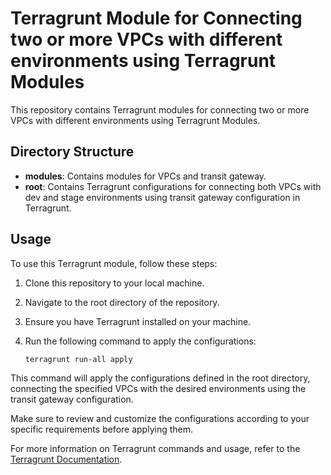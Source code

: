 # Terragrunt Module for Connecting two or more VPCs with different environments using Terragrunt Modules 

This repository contains Terragrunt modules for connecting two or more VPCs with different environments using Terragrunt Modules.

## Directory Structure

- **modules**: Contains modules for VPCs and transit gateway.
- **root**: Contains Terragrunt configurations for connecting both VPCs with dev and stage environments using transit gateway configuration in Terragrunt.

## Usage

To use this Terragrunt module, follow these steps:

1. Clone this repository to your local machine.
2. Navigate to the root directory of the repository.
3. Ensure you have Terragrunt installed on your machine.
4. Run the following command to apply the configurations:

   ```bash
   terragrunt run-all apply


This command will apply the configurations defined in the root directory, connecting the specified VPCs with the desired environments using the transit gateway configuration.

Make sure to review and customize the configurations according to your specific requirements before applying them.

For more information on Terragrunt commands and usage, refer to the [Terragrunt Documentation](https://terragrunt.gruntwork.io/docs/).
